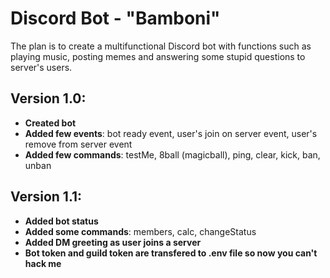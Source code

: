 # Discord Bot - "Bamboni"

The plan is to create a multifunctional Discord bot with functions such as playing music, posting memes and answering some stupid questions to server's users.

Version 1.0:
-
- **Created bot**
- **Added few events**: bot ready event, user's join on server event, user's remove from server event
- **Added few commands**: testMe, 8ball (magicball), ping, clear, kick, ban, unban

Version 1.1:
-
- **Added bot status**
- **Added some commands**: members, calc, changeStatus
- **Added DM greeting as user joins a server**
- **Bot token and guild token are transfered to .env file so now you can't hack me**
